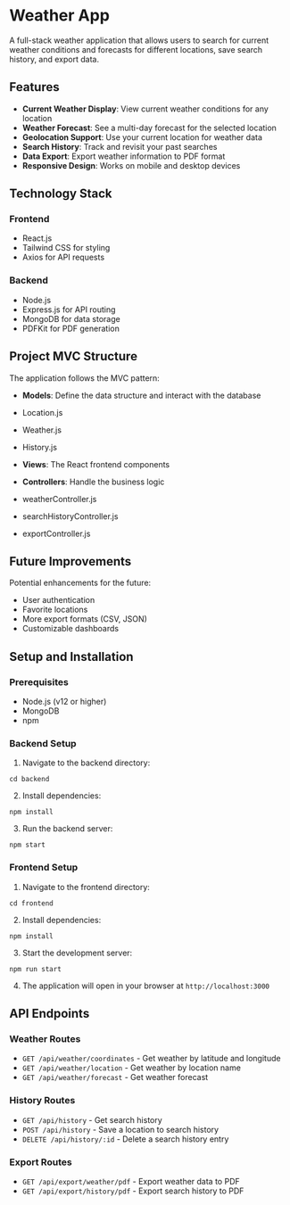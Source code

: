 # Weather App

A full-stack weather application that allows users to search for current weather conditions and forecasts for different locations, save search history, and export data.

## Features

- **Current Weather Display**: View current weather conditions for any location
- **Weather Forecast**: See a multi-day forecast for the selected location
- **Geolocation Support**: Use your current location for weather data
- **Search History**: Track and revisit your past searches
- **Data Export**: Export weather information to PDF format
- **Responsive Design**: Works on mobile and desktop devices

## Technology Stack

### Frontend
- React.js
- Tailwind CSS for styling
- Axios for API requests

### Backend
- Node.js
- Express.js for API routing
- MongoDB for data storage
- PDFKit for PDF generation

## Project MVC Structure

The application follows the MVC pattern:

- **Models**: Define the data structure and interact with the database
- Location.js
- Weather.js
- History.js

- **Views**: The React frontend components

- **Controllers**: Handle the business logic
- weatherController.js
- searchHistoryController.js
- exportController.js

## Future Improvements

Potential enhancements for the future:
- User authentication
- Favorite locations
- More export formats (CSV, JSON)
- Customizable dashboards

## Setup and Installation

### Prerequisites
- Node.js (v12 or higher)
- MongoDB
- npm

### Backend Setup
1. Navigate to the backend directory:

```
cd backend
```

2. Install dependencies:

```
npm install
```

3. Run the backend server:

```
npm start
```

### Frontend Setup
1. Navigate to the frontend directory:

```
cd frontend
```

2. Install dependencies:

```
npm install
```

3. Start the development server:

```
npm run start
```
4. The application will open in your browser at `http://localhost:3000`

## API Endpoints

### Weather Routes
- `GET /api/weather/coordinates` - Get weather by latitude and longitude
- `GET /api/weather/location` - Get weather by location name
- `GET /api/weather/forecast` - Get weather forecast

### History Routes
- `GET /api/history` - Get search history
- `POST /api/history` - Save a location to search history
- `DELETE /api/history/:id` - Delete a search history entry

### Export Routes
- `GET /api/export/weather/pdf` - Export weather data to PDF
- `GET /api/export/history/pdf` - Export search history to PDF